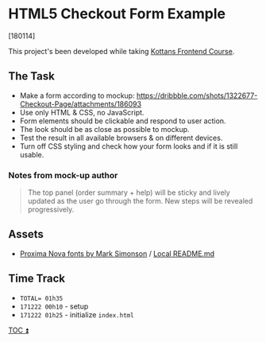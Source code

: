 # HTML5 Checkout Form Example

[180114]

This project's been developed while taking
[Kottans Frontend Course](https://github.com/kottans/frontend).

## The Task

 * Make a form according to mockup: 
   https://dribbble.com/shots/1322677-Checkout-Page/attachments/186093
 * Use only HTML & CSS, no JavaScript.  
 * Form elements should be clickable and respond to user action.  
 * The look should be as close as possible to mockup.  
 * Test the result in all available browsers & on different devices.  
 * Turn off CSS styling and check how your form looks and 
   if it is still usable.
 
 ### Notes from mock-up author
 
 > The top panel (order summary + help) will be sticky and lively
 updated as the user go through the form. New steps will be 
 revealed progressively.
 
 ## Assets
 
  * [Proxima Nova fonts by Mark Simonson](https://github.com/elliakou/proxima-nova-web-fonts) /
    [Local README.md](fonts/proxima-nova/README.md)
    
## Time Track

 * `TOTAL= 01h35`
 * `171222 00h10` - setup
 * `171222 01h25` - initialize `index.html`

[TOC :arrow_double_up: ](#table-of-contents)
